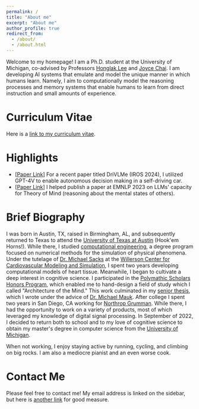 ```yaml
---
permalink: /
title: "About me"
excerpt: "About me"
author_profile: true
redirect_from: 
  - /about/
  - /about.html
---
```


Welcome to my homepage! I am a Ph.D. student at the University of Michigan, co-advised by Professors [Honglak Lee](https://web.eecs.umich.edu/~honglak/) and [Joyce Chai](https://web.eecs.umich.edu/~chaijy/). I am developing AI systems that emulate and model the unique manner in which humans learn. Namely, I aim to computationally model the reasoning processes and memory systems that enable humans to learn from direct instruction and small amounts of experience. 

# Curriculum Vitae
Here is a [link to my curriculum vitae](https://jhsansom.github.io/files/JakeSansom_CV.pdf). 

# Highlights

- [[Paper Link](https://openreview.net/forum?id=oE35y5hp5p)] For a recent paper titled DriVLMe (IROS 2024), I utilized GPT-4V to enable autonomous decision making in a self-driving car.
- [[Paper Link](https://arxiv.org/abs/2310.19619)] I helped publish a paper at EMNLP 2023 on LLMs' capacity for Theory of Mind (reasoning about the mental states of others).

# Brief Biography

I was born in Austin, TX, raised in Birmingham, AL, and subsequently returned to Texas to attend the [University of Texas at Austin](https://www.utexas.edu) (Hook'em Horns!). While there, I studied [computational engineering](https://www.ae.utexas.edu/undergraduate/computational-undergrad-program/what-is-computational-engineering), a degree program focused on numerical methods for the simulation of physical phenomena. Under the tutelage of [Dr. Michael Sacks](https://oden.utexas.edu/people/directory/Michael-Sacks/) at the [Willerson Center for Cardiovascular Modeling and Simulation](https://wccms.oden.utexas.edu), I spent two years developing computational models of heart tissue. Meanwhile, I began to cultivate a deep interest in cognitive science. I participated in the [Polymathic Scholars Honors Program](https://cns.utexas.edu/honors/honors-programs-center/polymathic), which enabled me to hand-design a field of study which I called "Architecture of the Mind." This work culminated in my [senior thesis](https://jhsansom.github.io/files/JakeSansom_Thesis.pdf), which I wrote under the advice of [Dr. Michael Mauk](https://clm.utexas.edu/faculty/dr-michael-mauk/). After college I spent two years in San Diego, CA working for [Northrop Grumman](https://www.northropgrumman.com). While there, I had the opportunity to work on a variety of products, most of which leveraged my knowledge of digital signal processing. In September of 2022, I decided to return both to school and to my love of cognitive science to obtain my master's degree in computer science from the [University of Michigan](https://umich.edu).

When not working, I enjoy staying active by running, cycling, and climbing on big rocks. I am also a mediocre pianist and an even worse cook.

# Contact Me

Please feel free to contact me! My email address is linked on the sidebar, but here is [another link](mailto:jhsansom@umich.edu) for good measure.
